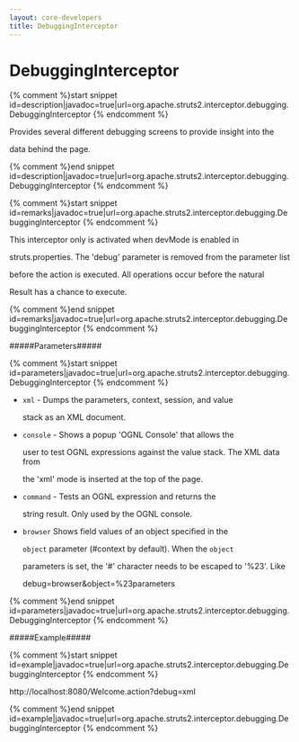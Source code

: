 ```yaml
---
layout: core-developers
title: DebuggingInterceptor
---
```


# DebuggingInterceptor



{% comment %}start snippet id=description|javadoc=true|url=org.apache.struts2.interceptor.debugging.DebuggingInterceptor {% endcomment %}
<p> <p>
 Provides several different debugging screens to provide insight into the
 data behind the page.
 </p></p>
{% comment %}end snippet id=description|javadoc=true|url=org.apache.struts2.interceptor.debugging.DebuggingInterceptor {% endcomment %}


{% comment %}start snippet id=remarks|javadoc=true|url=org.apache.struts2.interceptor.debugging.DebuggingInterceptor {% endcomment %}
<p> This interceptor only is activated when devMode is enabled in
 struts.properties. The 'debug' parameter is removed from the parameter list
 before the action is executed. All operations occur before the natural
 Result has a chance to execute.</p>
{% comment %}end snippet id=remarks|javadoc=true|url=org.apache.struts2.interceptor.debugging.DebuggingInterceptor {% endcomment %}

#####Parameters#####



{% comment %}start snippet id=parameters|javadoc=true|url=org.apache.struts2.interceptor.debugging.DebuggingInterceptor {% endcomment %}
<p> <ul>
 <li> <code>xml</code> - Dumps the parameters, context, session, and value
 stack as an XML document.</li>
 <li> <code>console</code> - Shows a popup 'OGNL Console' that allows the
 user to test OGNL expressions against the value stack. The XML data from
 the 'xml' mode is inserted at the top of the page.</li>
 <li> <code>command</code> - Tests an OGNL expression and returns the
 string result. Only used by the OGNL console.</li>
 <li><code>browser</code> Shows field values of an object specified in the 
 <code>object</code> parameter (#context by default). When the <code>object</code>
 parameters is set, the '#' character needs to be escaped to '%23'. Like
 debug=browser&object=%23parameters</li>
 </ul></p>
{% comment %}end snippet id=parameters|javadoc=true|url=org.apache.struts2.interceptor.debugging.DebuggingInterceptor {% endcomment %}

#####Example#####



{% comment %}start snippet id=example|javadoc=true|url=org.apache.struts2.interceptor.debugging.DebuggingInterceptor {% endcomment %}
<p>  http://localhost:8080/Welcome.action?debug=xml</p>
{% comment %}end snippet id=example|javadoc=true|url=org.apache.struts2.interceptor.debugging.DebuggingInterceptor {% endcomment %}
